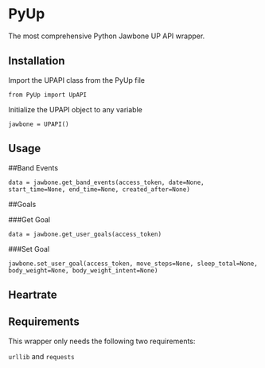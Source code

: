PyUp
===========
The most comprehensive Python Jawbone UP API wrapper.


Installation
------------

Import the UPAPI class from the PyUp file

`from PyUp import UpAPI`

Initialize the UPAPI object to any variable

`jawbone = UPAPI()`

Usage
-----

##Band Events 

`data = jawbone.get_band_events(access_token, date=None, start_time=None, end_time=None, created_after=None)`

##Goals 

###Get Goal

`data = jawbone.get_user_goals(access_token)`   

###Set Goal

`jawbone.set_user_goal(access_token, move_steps=None, sleep_total=None, body_weight=None, body_weight_intent=None)`

## Heartrate



Requirements
------------

This wrapper only needs the following two requirements:

`urllib` and `requests` 